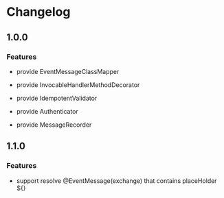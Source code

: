 # Changelog

## 1.0.0

### Features

- provide EventMessageClassMapper

- provide InvocableHandlerMethodDecorator

- provide IdempotentValidator

- provide Authenticator

- provide MessageRecorder

## 1.1.0

### Features 

- support resolve @EventMessage(exchange) that contains placeHolder ${}